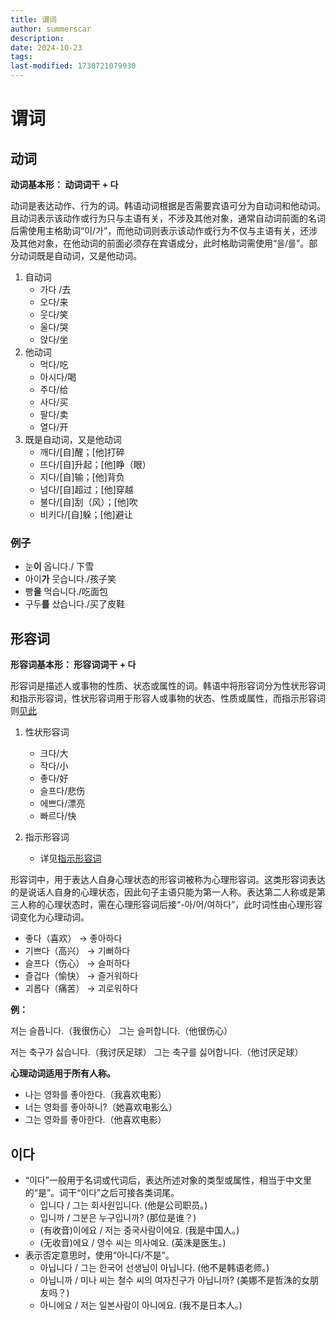 ```yaml
---
title: 谓词
author: summerscar
description:
date: 2024-10-23
tags:
last-modified: 1730721079930
---
```

# 谓词

## 动词

**动词基本形： 动词词⼲ + 다**

动词是表达动作、行为的词。韩语动词根据是否需要宾语可分为自动词和他动词。且动词表示该动作或行为只与主语有关，不涉及其他对象，通常自动词前面的名词后需使用主格助词“이/가”，而他动词则表示该动作或行为不仅与主语有关，还涉及其他对象，在他动词的前面必须存在宾语成分，此时格助词需使用“을/를”。部分动词既是自动词，又是他动词。

1. 自动词
	- 가다 /去
	- 오다/来
	- 웃다/笑
	- 울다/哭
	- 앉다/坐
2. 他动词
	- 먹다/吃
	- 아시다/喝
	- 주다/给
	- 사다/买
	- 팔다/卖
	- 열다/开
3. 既是自动词，又是他动词
	- 깨다/[自]醒；[他]打碎
	- 뜨다/[自]升起；[他]睁（眼）
	- 지다/[自]输；[他]背负
	- 넘다/[自]超过；[他]穿越
	- 불다/[自]刮（风）；[他]吹
	- 비키다/[自]躲；[他]避让

### 例子

- 눈**이** 옵니다./ 下雪
- 아이**가** 웃습니다./孩子笑
- 빵**을** 먹습니다./吃面包
- 구두**를** 샀습니다./买了皮鞋

## 形容词
**形容词基本形： 形容词词⼲ + 다**

形容词是描述人或事物的性质、状态或属性的词。韩语中将形容词分为性状形容词和指示形容词，性状形容词用于形容人或事物的状态、性质或属性，而指示形容词则[见此](/learn/beginner/语法基础/指示词#指示形容词)

1. 性状形容词
	- 크다/大
	- 작다/小
	- 좋다/好
	- 슬프다/悲伤
	- 에쁘다/漂亮
	- 빠르다/快

2. 指示形容词
	- 详见[指示形容词](/learn/beginner/语法基础/指示词#指示形容词)

形容词中，用于表达人自身心理状态的形容词被称为心理形容词。这类形容词表达的是说话人自身的心理状态，因此句子主语只能为第一人称。表达第二人称或是第三人称的心理状态时，需在心理形容词后接“-아/어/여하다”，此时词性由心理形容词变化为心理动词。

- 좋다（喜欢） → 좋아하다
- 기쁘다（高兴） → 기뻐하다
- 슬프다（伤心） → 슬퍼하다
- 즐겁다（愉快） → 즐거워하다
- 괴롭다（痛苦） → 괴로워하다

**例：**

저는 슬픕니다.（我很伤心）
그는 슬퍼합니다.（他很伤心）

저는 축구가 싫습니다.（我讨厌足球）
그는 축구를 싫어합니다.（他讨厌足球）

**心理动词适用于所有人称。**

- 나는 영화를 좋아한다.（我喜欢电影）
- 너는 영화를 좋아하니?（她喜欢电影么）
- 그는 영화를 좋아한다.（他喜欢电影）

## 이다

* “이다”一般用于名词或代词后，表达所述对象的类型或属性，相当于中文里的“是”。词干“이다”之后可接各类词尾。
	- 입니다 / 그는 회사원입니다. (他是公司职员。)
	- 입니까 / 그분은 누구입니까? (那位是谁？)
	- (有收音)이에요 / 저는 중국사람이에요. (我是中国人。)
	- (无收音)에요 / 영수 씨는 의사예요. (英洙是医生。)
* 表示否定意思时，使用“아니다/不是”。
	- 아닙니다 / 그는 한국어 선생님이 아닙니다. (他不是韩语老师。)
	- 아닙니까 / 미나 씨는 철수 씨의 여자친구가 아닙니까? (美娜不是哲洙的女朋友吗？)
	- 아니에요 / 저는 일본사람이 아니에요. (我不是日本人。)
